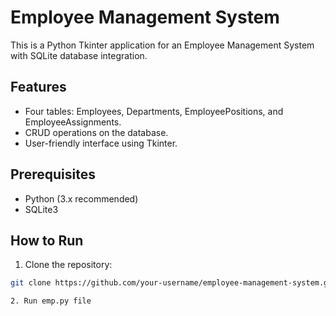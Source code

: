 # Employee Management System

This is a Python Tkinter application for an Employee Management System with SQLite database integration.

## Features

- Four tables: Employees, Departments, EmployeePositions, and EmployeeAssignments.
- CRUD operations on the database.
- User-friendly interface using Tkinter.

## Prerequisites

- Python (3.x recommended)
- SQLite3

## How to Run

1. Clone the repository:

```bash
git clone https://github.com/your-username/employee-management-system.git

2. Run emp.py file

